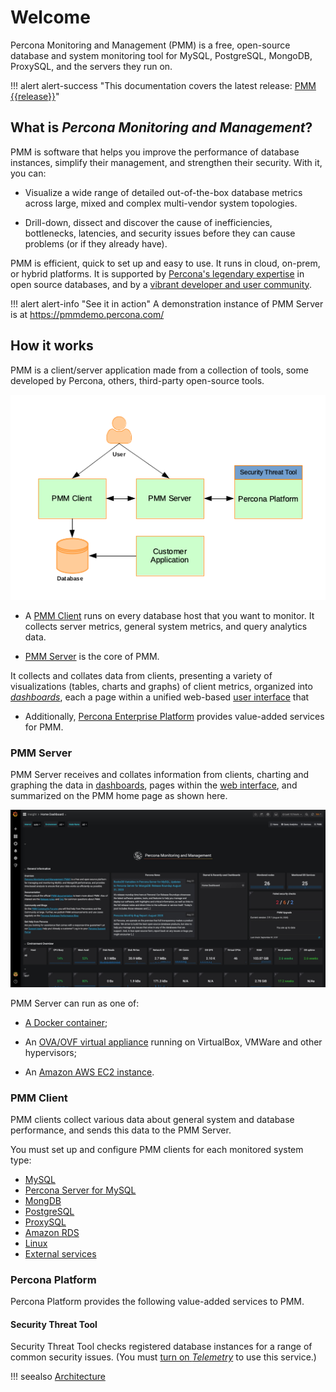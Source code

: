 # Welcome

Percona Monitoring and Management (PMM) is a free, open-source database and system monitoring tool for MySQL, PostgreSQL, MongoDB, ProxySQL, and the servers they run on.

!!! alert alert-success "This documentation covers the latest release: [PMM {{release}}](release-notes/{{release}}.md)"

## What is *Percona Monitoring and Management*?

PMM is software that helps you improve the performance of database instances, simplify their management, and strengthen their security. With it, you can:

- Visualize a wide range of detailed out-of-the-box database metrics across large, mixed and complex multi-vendor system topologies.

- Drill-down, dissect and discover the cause of inefficiencies, bottlenecks, latencies, and security issues before they can cause problems (or if they already have).

PMM is efficient, quick to set up and easy to use. It runs in cloud, on-prem, or hybrid platforms. It is supported by [Percona's legendary expertise](https://www.percona.com/services) in open source databases, and by a [vibrant developer and user community](https://www.percona.com/forums/questions-discussions/percona-monitoring-and-management).

!!! alert alert-info "See it in action"
    A demonstration instance of PMM Server is at <https://pmmdemo.percona.com/>

## How it works

PMM is a client/server application made from a collection of tools, some developed by Percona, others, third-party open-source tools.

![PMM Client/Server architecture](_images/diagram.pmm.client-server-platform.png)

- A [PMM Client](#pmm-client) runs on every database host that you want to monitor. It collects server metrics, general system metrics, and query analytics data.

- [PMM Server](#pmm-server) is the core of PMM.

It collects and collates
data from clients,
presenting
a variety of
visualizations (tables, charts and graphs)
of client metrics, organized into
 [*dashboards*](details/dashboards/),
  each a page within
  a unified
  web-based [user interface](using/interface.md) that



- Additionally, [Percona Enterprise Platform](#percona-platform) provides value-added services for PMM.

### PMM Server

PMM Server receives and collates information from clients,
charting and graphing the data in [dashboards](details/dashboards/),
pages within the [web interface](using/interface.md),
and summarized on the PMM home page as shown here.

![PMM Server user interface home page](_images/PMM_Home_Dashboard.jpg)

PMM Server can run as one of:

- [A Docker container](setting-up/server/docker.md);

- An [OVA/OVF virtual appliance](setting-up/server/virtual-appliance.md) running on VirtualBox, VMWare and other hypervisors;

- An [Amazon AWS EC2 instance](setting-up/server/aws.md).



### PMM Client

PMM clients collect various data about general system and database performance, and sends this data to the PMM Server.

You must set up and configure PMM clients for each monitored system type:

- [MySQL](setting-up/client/mysql.md)
- [Percona Server for MySQL](setting-up/client/percona-server.md)
- [MongDB](setting-up/client/mongodb.md)
- [PostgreSQL](setting-up/client/postgresql.md)
- [ProxySQL](setting-up/client/proxysql.md)
- [Amazon RDS](setting-up/client/aws.md)
- [Linux](setting-up/client/linux.md)
- [External services](setting-up/client/external.md)

### Percona Platform

Percona Platform provides the following value-added services to PMM.

#### Security Threat Tool

Security Threat Tool checks registered database instances for a range of common security issues. (You must [turn on *Telemetry*](how-to/configure.md#advanced-settings) to use this service.)

!!! seealso
    [Architecture](details/architecture.md)
